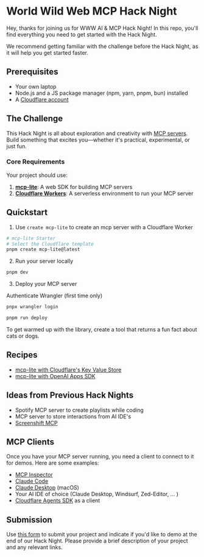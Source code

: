 # World Wild Web MCP Hack Night
Hey, thanks for joining us for WWW AI & MCP Hack Night! In this repo, you'll find everything you need to get started with the Hack Night.

We recommend getting familiar with the challenge before the Hack Night, as it will help you get started faster.

## Prerequisites
- Your own laptop
- Node.js and a JS package manager (npm, yarn, pnpm, bun) installed
- A [Cloudflare account](https://dash.cloudflare.com/sign-up)

## The Challenge
This Hack Night is all about exploration and creativity with [MCP servers](https://modelcontextprotocol.io/docs/getting-started/intro). Build something that excites you—whether it's practical, experimental, or just fun.

### Core Requirements
Your project should use:
1. **[mcp-lite](https://github.com/fiberplane/mcp-lite)**: A web SDK for building MCP servers
2. **[Cloudflare Workers](https://developers.cloudflare.com/workers/)**: A serverless environment to run your MCP server

## Quickstart

1. Use `create mcp-lite` to create an mcp server with a Cloudflare Worker

```sh
# mcp-lite Starter
# Select the Cloudflare template
pnpm create mcp-lite@latest
```

2. Run your server locally
   
```sh
pnpm dev
```

3. Deploy your MCP server

Authenticate Wrangler (first time only)
```sh
pnpx wrangler login
```

```sh
pnpm run deploy
```
To get warmed up with the library, create a tool that returns a fun fact about cats or dogs. 

## Recipes
- [mcp-lite with Cloudflare's Key Value Store](https://github.com/fiberplane/mcp-lite/tree/main/examples/cloudflare-worker-kv)
- [mcp-lite with OpenAI Apps SDK](https://github.com/fiberplane/geojournal)

## Ideas from Previous Hack Nights
- Spotify MCP server to create playlists while coding
- MCP server to store interactions from AI IDE's
- [Screenshift MCP](https://youtu.be/C0NjaRB2HyM)

## MCP Clients
Once you have your MCP server running, you need a client to connect to it for demos. Here are some examples:
- [MCP Inspector](https://modelcontextprotocol.io/docs/tools/inspector)
- [Claude Code](https://docs.claude.com/en/docs/claude-code/overview)
- [Claude Desktop](https://www.anthropic.com/news/claude-desktop) (macOS)
- Your AI IDE of choice (Claude Desktop, Windsurf, Zed-Editor, ... )
- [Cloudflare Agents SDK](https://github.com/cloudflare/agents) as a client

## Submission
Use [this form](https://forms.gle/VY2p1AGgdKDCiwJ57) to submit your project and indicate if you'd like to demo at the end of our Hack Night. Please provide a brief description of your project and any relevant links.
